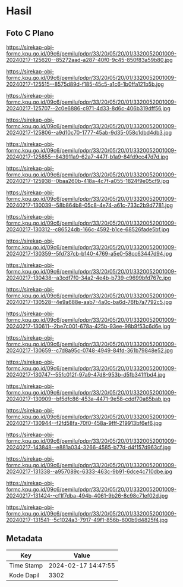# Hasil

## Foto C Plano

https://sirekap-obj-formc.kpu.go.id/09c6/pemilu/pdpr/33/20/05/20/01/3320052001009-20240217-125620--85272aad-a287-40f0-9c45-850f83a59b80.jpg

https://sirekap-obj-formc.kpu.go.id/09c6/pemilu/pdpr/33/20/05/20/01/3320052001009-20240217-125515--8575d89d-f185-45c5-a1c6-1b0ffa121b5b.jpg

https://sirekap-obj-formc.kpu.go.id/09c6/pemilu/pdpr/33/20/05/20/01/3320052001009-20240217-125707--2c0e6886-c971-4d33-8d6c-406b319dff56.jpg

https://sirekap-obj-formc.kpu.go.id/09c6/pemilu/pdpr/33/20/05/20/01/3320052001009-20240217-125806--a9d10c70-1777-45ab-9d35-058c1dbd4db3.jpg

https://sirekap-obj-formc.kpu.go.id/09c6/pemilu/pdpr/33/20/05/20/01/3320052001009-20240217-125855--843911a9-62a7-447f-b1a9-84fd9cc47d7d.jpg

https://sirekap-obj-formc.kpu.go.id/09c6/pemilu/pdpr/33/20/05/20/01/3320052001009-20240217-125938--0baa260b-418a-4c7f-a055-1824f9e05cf9.jpg

https://sirekap-obj-formc.kpu.go.id/09c6/pemilu/pdpr/33/20/05/20/01/3320052001009-20240217-130039--58b864b8-05c8-4e74-a61c-733c2b9d7781.jpg

https://sirekap-obj-formc.kpu.go.id/09c6/pemilu/pdpr/33/20/05/20/01/3320052001009-20240217-130312--c86524db-166c-4592-b1ce-68526fade5bf.jpg

https://sirekap-obj-formc.kpu.go.id/09c6/pemilu/pdpr/33/20/05/20/01/3320052001009-20240217-130359--5fd737cb-b140-4769-a5e0-58cc63447d94.jpg

https://sirekap-obj-formc.kpu.go.id/09c6/pemilu/pdpr/33/20/05/20/01/3320052001009-20240217-130438--a3cdf7f0-34a2-4e4b-b739-c9699bfd767c.jpg

https://sirekap-obj-formc.kpu.go.id/09c6/pemilu/pdpr/33/20/05/20/01/3320052001009-20240217-130528--4e9a688e-aab7-4a0c-ba6d-76fb7a7792c5.jpg

https://sirekap-obj-formc.kpu.go.id/09c6/pemilu/pdpr/33/20/05/20/01/3320052001009-20240217-130611--2be7c001-678a-425b-93ee-98b9f53c6d6e.jpg

https://sirekap-obj-formc.kpu.go.id/09c6/pemilu/pdpr/33/20/05/20/01/3320052001009-20240217-130659--c7d8a95c-0748-4949-84fd-361b79848e52.jpg

https://sirekap-obj-formc.kpu.go.id/09c6/pemilu/pdpr/33/20/05/20/01/3320052001009-20240217-130747--55fc012f-97a9-47d8-953b-d5fb341ffbd4.jpg

https://sirekap-obj-formc.kpu.go.id/09c6/pemilu/pdpr/33/20/05/20/01/3320052001009-20240217-130909--bf5dfc86-453a-4471-9e58-cddf70a65bab.jpg

https://sirekap-obj-formc.kpu.go.id/09c6/pemilu/pdpr/33/20/05/20/01/3320052001009-20240217-130944--f2fd58fa-70f0-458a-9fff-219913bf6ef6.jpg

https://sirekap-obj-formc.kpu.go.id/09c6/pemilu/pdpr/33/20/05/20/01/3320052001009-20240217-143848--e881a034-3266-4585-b77d-d4f157d963cf.jpg

https://sirekap-obj-formc.kpu.go.id/09c6/pemilu/pdpr/33/20/05/20/01/3320052001009-20240217-131338--a957089c-6333-463c-9b91-6dce4c710dbe.jpg

https://sirekap-obj-formc.kpu.go.id/09c6/pemilu/pdpr/33/20/05/20/01/3320052001009-20240217-131424--cf1f7dba-494b-4061-9b26-8c98c71ef02d.jpg

https://sirekap-obj-formc.kpu.go.id/09c6/pemilu/pdpr/33/20/05/20/01/3320052001009-20240217-131541--5c1024a3-7917-49f1-856b-600b9d4825f4.jpg


## Metadata

| Key        | Value               |
| ---------- | ------------------- |
| Time Stamp | 2024-02-17 14:47:55 |
| Kode Dapil | 3302                |




